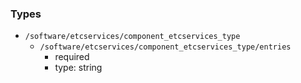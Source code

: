 ### Types

- `/software/etcservices/component_etcservices_type`
    - `/software/etcservices/component_etcservices_type/entries`
        - required
        - type: string

